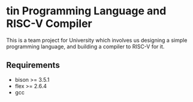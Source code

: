 # tin Programming Language and RISC-V Compiler

This is a team project for University which involves us designing a simple programming language, and building a compiler to RISC-V for it.

## Requirements
- bison >= 3.5.1
- flex  >= 2.6.4
- gcc
